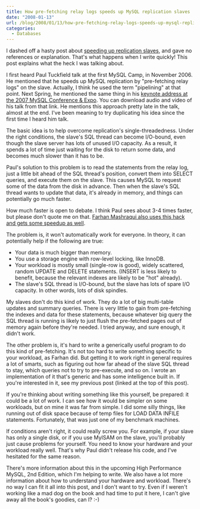 ```yaml
---
title: How pre-fetching relay logs speeds up MySQL replication slaves
date: "2008-01-13"
url: /blog/2008/01/13/how-pre-fetching-relay-logs-speeds-up-mysql-replication-slaves/
categories:
  - Databases
---
```

I dashed off a hasty post about [speeding up replication slaves](/blog/2008/01/13/speed-up-your-mysql-replication-slaves/), and gave no references or explanation. That's what happens when I write quickly! This post explains what the heck I was talking about.

I first heard Paul Tuckfield talk at the first MySQL Camp, in November 2006. He mentioned that he speeds up MySQL replication by "pre-fetching relay logs" on the slave. Actually, I think he used the term "pipelining" at that point. Next Spring, he mentioned the same thing in his [keynote address at the 2007 MySQL Conference &#038; Expo](http://technocation.org/content/2007-mysql-user-conference-and-expo-presentations-and-videos). You can download audio and video of his talk from that link. He mentions this approach pretty late in the talk, almost at the end. I've been meaning to try duplicating his idea since the first time I heard him talk.

The basic idea is to help overcome replication's single-threadedness. Under the right conditions, the slave's SQL thread can become I/O-bound, even though the slave server has lots of unused I/O capacity. As a result, it spends a lot of time just waiting for the disk to return some data, and becomes much slower than it has to be.

Paul's solution to this problem is to read the statements from the relay log, just a little bit ahead of the SQL thread's position, convert them into SELECT queries, and execute them on the slave. This causes MySQL to request some of the data from the disk in advance. Then when the slave's SQL thread wants to update that data, it's already in memory, and things can potentially go much faster.

How much faster is open to debate. I think Paul sees about 3-4 times faster, but please don't quote me on that. [Farhan Mashraqui also uses this hack and gets some speedup as well](http://mysqldatabaseadministration.blogspot.com/2007/05/pre-fetch-binlogs-to-speed-up-mysql.html).

The problem is, it won't automatically work for everyone. In theory, it can potentially help if the following are true:

*   Your data is much bigger than memory.
*   You use a storage engine with row-level locking, like InnoDB.
*   Your workload is mostly small (single-row is good), widely scattered, random UPDATE and DELETE statements. (INSERT is less likely to benefit, because the relevant indexes are likely to be "hot" already).
*   The slave's SQL thread is I/O-bound, but the slave has lots of spare I/O capacity. In other words, lots of disk spindles.

My slaves don't do this kind of work. They do a lot of big multi-table updates and summary queries. There is very little to gain from pre-fetching the indexes and data for these statements, because whatever big query the SQL thread is running is likely to just flush the pre-fetched pages out of memory again before they're needed. I tried anyway, and sure enough, it didn't work.

The other problem is, it's hard to write a generically useful program to do this kind of pre-fetching. It's not too hard to write something specific to your workload, as Farhan did. But getting it to work right in general requires a lot of smarts, such as figuring out how far ahead of the slave SQL thread to stay, which queries not to try to pre-execute, and so on. I wrote an implementation of it that's generic and has some intelligence built in. If you're interested in it, see my previous post (linked at the top of this post).

If you're thinking about writing something like this yourself, be prepared: it could be a lot of work. I can see how it would be simpler on some workloads, but on mine it was far from simple. I did some silly things, like running out of disk space because of temp files for LOAD DATA INFILE statements. Fortunately, that was just one of my benchmark machines.

If conditions aren't right, it could really screw you. For example, if your slave has only a single disk, or if you use MyISAM on the slave, you'll probably just cause problems for yourself. You need to know your hardware and your workload really well. That's why Paul didn't release his code, and I've hesitated for the same reason.

There's more information about this in the upcoming High Performance MySQL, 2nd Edition, which I'm helping to write. We also have a lot more information about how to understand your hardware and workload. There's no way I can fit it all into this post, and I don't want to try. Even if I weren't working like a mad dog on the book and had time to put it here, I can't give away all the book's goodies, can I? :-)



